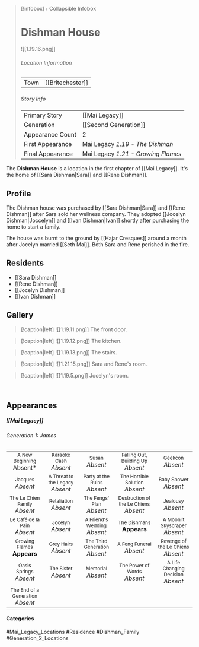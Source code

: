 > [!infobox]+ Collapsible Infobox
> # Dishman House
> ![[1.19.16.png]] 
> ###### Location Information
> |  |  | 
> | ---- | ---- | 
> | Town | [[Britechester]] | 
> 
> ##### Story Info
> |  |  | 
> | ---- | ---- | 
> | Primary Story | [[Mai Legacy]] | 
> | Generation | [[Second Generation]]|
> | Appearance Count | 2 | 
> | First Appearance | Mai Legacy *1.19 - The Dishman*
> | Final Appearance | Mai Legacy *1.21 - Growing Flames*

The **Dishman House** is a location in the first chapter of [[Mai Legacy]]. It's the home of [[Sara Dishman|Sara]] and [[Rene Dishman]].

## Profile
The Dishman house was purchased by [[Sara Dishman|Sara]] and [[Rene Dishman]] after Sara sold her wellness company. They adopted [[Jocelyn Dishman|Joccelyn]] and [[Ivan Dishman|Ivan]] shortly after purchasing the home to start a family. 

The house was burnt to the ground by [[Hajar Cresques]] around a month after Jocelyn married [[Seth Mai]]. Both Sara and Rene perished in the fire.

## Residents
- [[Sara Dishman]]
- [[Rene Dishman]]
- [[Jocelyn Dishman]]
- [[Ivan Dishman]]

## Gallery

> [!caption|left]
> ![[1.19.11.png]] 
> The front door.

> [!caption|left]
> ![[1.19.12.png]] 
> The kitchen.

> [!caption|left]
> ![[1.19.13.png]] 
> The stairs.

> [!caption|left]
> ![[1.21.15.png]] 
> Sara and Rene's room.

> [!caption|left]
> ![[1.19.5.png]] 
> Jocelyn's room.

<br style="clear:both; margin: 0; padding: 0" />

## Appearances
##### [[Mai Legacy]]
###### Generation 1: James
|                                                                       |     |     |     |     |
| --------------------------------------------------------------------- | --- | --- | --- | --- |
| <center><font size=2>A New Beginning<br><font size=3>Absent* | <center><font size=2>Karaoke Cash<br><font size=3>*Absent* | <center><font size=2>Susan<br><font size=3>*Absent* | <center><font size=2>Falling Out, Building Up<br><font size=3>*Absent*| <center><font size=2>Geekcon<br><font size=3>*Absent* |
| <center><font size=2>Jacques<br><font size=3>*Absent*  | <center><font size=2>A Threat to the Legacy<br><font size=3>*Absent* | <center><font size=2>Party at the Ruins<br><font size=3>*Absent* | <center><font size=2>The Horrible Solution<br><font size=3>*Absent*| <center><font size=2>Baby Shower<br><font size=3>*Absent*|
| <center><font size=2>The Le Chien Family<br><font size=3>*Absent*  | <center><font size=2>Retaliation<br><font size=3>*Absent*| <center><font size=2>The Fengs' Plan<br><font size=3>*Absent* | <center><font size=2>Destruction of the Le Chiens<br><font size=3>*Absent*| <center><font size=2>Jealousy<br><font size=3>*Absent* |
| <center><font size=2>Le Café de la Pain<br><font size=3>*Absent*  | <center><font size=2>Jocelyn<br><font size=3>*Absent* | <center><font size=2>A Friend's Wedding<br><font size=3>*Absent* | <center><font size=2>The Dishmans<br><font size=3>**Appears** | <center><font size=2>A Moonlit Skyscraper<br><font size=3>*Absent* |
| <center><font size=2>Growing Flames<br><font size=3>**Appears**| <center><font size=2>Grey Hairs<br><font size=3>*Absent*  | <center><font size=2>The Third Generation<br><font size=3>*Absent* | <center><font size=2>A Feng Funeral<br><font size=3>*Absent* | <center><font size=2>Revenge of the Le Chiens<br><font size=3>*Absent*|
| <center><font size=2>Oasis Springs<br><font size=3>*Absent*  | <center><font size=2>The Sister<br><font size=3>*Absent*| <center><font size=2>Memorial<br><font size=3>*Absent* | <center><font size=2>The Power of Words<br><font size=3>*Absent*| <center><font size=2>A Life Changing Decision<br><font size=3>*Absent* |
| <center><font size=2>The End of a Generation<br><font size=3>*Absent*  |

#### Categories
#Mai_Legacy_Locations #Residence #Dishman_Family #Generation_2_Locations 